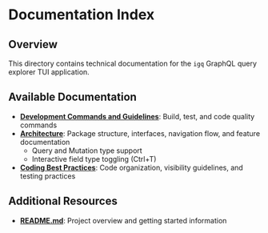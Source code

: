 # Documentation Index

## Overview
This directory contains technical documentation for the `igq` GraphQL query explorer TUI application.

## Available Documentation

- **[Development Commands and Guidelines](development.md)**: Build, test, and code quality commands
- **[Architecture](architecture.md)**: Package structure, interfaces, navigation flow, and feature documentation
  - Query and Mutation type support
  - Interactive field type toggling (Ctrl+T)
- **[Coding Best Practices](coding.md)**: Code organization, visibility guidelines, and testing practices

## Additional Resources

- **[README.md](../README.md)**: Project overview and getting started information
